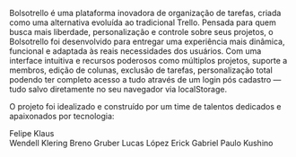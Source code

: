 Bolsotrello é uma plataforma inovadora de organização de tarefas, criada como uma alternativa evoluída ao tradicional Trello. Pensada para quem busca mais liberdade, personalização e controle sobre seus projetos, o Bolsotrello foi desenvolvido para entregar uma experiência mais dinâmica, funcional e adaptada às reais necessidades dos usuários.
Com uma interface intuitiva e recursos poderosos como múltiplos projetos, suporte a membros, edição de colunas, exclusão de tarefas, personalização total podendo ter completo acesso a tudo através de um login pós cadastro — tudo salvo diretamente no seu navegador via localStorage.

O projeto foi idealizado e construído por um time de talentos dedicados e apaixonados por tecnologia:

Felipe Klaus  
Wendell Klering
Breno Gruber
Lucas López
Erick Gabriel
Paulo Kushino
